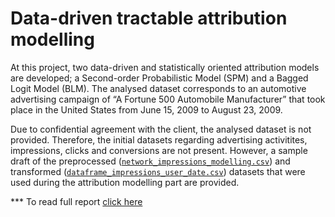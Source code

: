 # Data-driven tractable attribution modelling

At this project, two data-driven and statistically oriented attribution models are developed; a Second-order Probabilistic Model (SPM) and a Bagged Logit Model (BLM). The analysed dataset corresponds to an automotive advertising campaign of “A Fortune 500 Automobile Manufacturer” that took place in the United States from June 15, 2009 to August 23, 2009. 

Due to confidential agreement with the client, the analysed dataset is not provided. Therefore, the initial datasets regarding advertising activitites, impressions, clicks and conversions are not present. However, a sample draft of the preprocessed ([`network_impressions_modelling.csv`](https://github.com/AndreasGeorgopoulos/attribution-modelling/blob/master/network_impressions_modelling.csv)) and transformed ([`dataframe_impressions_user_date.csv`](https://github.com/AndreasGeorgopoulos/attribution-modelling/blob/master/dataframe_impressions_user_date.csv)) datasets that were used during the attribution modelling part are provided.

*** To read full report [click here](http://www.andreasgeorgopoulos.com/attribution-modelling/)
